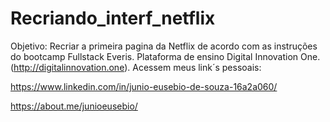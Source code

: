 # Recriando_interf_netflix

Objetivo: Recriar a primeira pagina da Netflix de acordo com as instruções do bootcamp Fullstack Everis. Plataforma de ensino Digital Innovation One. (http://digitalinnovation.one).
Acessem meus link´s pessoais:

https://www.linkedin.com/in/junio-eusebio-de-souza-16a2a060/

https://about.me/junioeusebio/

